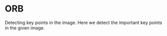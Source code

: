 # ORB
Detecting key points in the image.
Here we detect the important key points in the given image.

